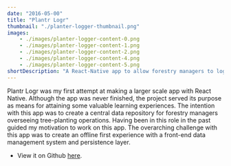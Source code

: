 ```yaml
---
date: "2016-05-00"
title: "Plantr Logr"
thumbnail: "./planter-logger-thumbnail.png"
images: 
    - ./images/planter-logger-content-0.png
    - ./images/planter-logger-content-1.png
    - ./images/planter-logger-content-2.png
    - ./images/planter-logger-content-4.png
    - ./images/planter-logger-content-5.png
shortDescription: "A React-Native app to allow forestry managers to log tree planting statistics"
---
```


Plantr Logr was my first attempt at making a larger scale app with React Native. Although the app was never finished, the project served its purpose as means for attaining some valuable learning experiences. The intention with this app was to create a central data repository for forestry managers overseeing tree-planting operations. Having been in this role in the past guided my motivation to work on this app. The overarching challenge with this app was to create an offline first experience with a front-end data management system and persistence layer.

* View it on Github <a href="https://github.com/greatwillow/planter-logger-app" target="_blank">here</a>.
